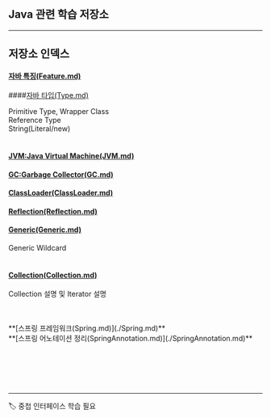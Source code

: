 ## Java 관련 학습 저장소 <br>

---
## 저장소 인덱스 <br>

#### [자바 특징(Feature.md)](./Feature.md) <br>

####[자바 타입(Type.md)](./Type.md) <br>

Primitive Type, Wrapper Class <br>
Reference Type <br>
String(Literal/new) <br>
<br>
#### [JVM:Java Virtual Machine(JVM.md)](./JVM.md) <br>

#### [GC:Garbage Collector(GC.md)](./GC.md) <br>

#### [ClassLoader(ClassLoader.md)](./ClassLoader.md) <br>

#### [Reflection(Reflection.md)](./Reflection.md) <br>

#### [Generic(Generic.md)](./Generic.md) <br>

Generic Wildcard <br>
<br>
#### [Collection(Collection.md)](./Collection.md) <br>

Collection 설명 및 Iterator 설명 <br>
<br>

<br>
**[스프링 프레임워크(Spring.md)](./Spring.md)** <br>
**[스프링 어노테이션 정리(SpringAnnotation.md)](./SpringAnnotation.md)** <br>
<br>
<br>
<br>
<br>
<br>

---
🏷 중첩 인터페이스 학습 필요 <br>